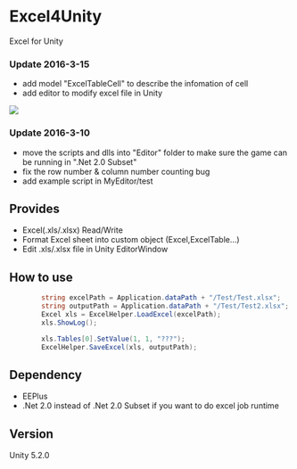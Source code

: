 # Excel4Unity
Excel for Unity

### Update 2016-3-15
* add model "ExcelTableCell" to describe the infomation of cell
* add editor to modify excel file in Unity

![](https://github.com/joexi/Excel4Unity/blob/master/doc/001.png?raw=true)

### Update 2016-3-10
* move the scripts and dlls into "Editor" folder to make sure the game can be running in ".Net 2.0 Subset"
* fix the row number & column number counting bug
* add example script in MyEditor/test

## Provides

* Excel(.xls/.xlsx) Read/Write
* Format Excel sheet into custom object (Excel,ExcelTable...)
* Edit .xls/.xlsx file in Unity EditorWindow

## How to use
``` c#
        string excelPath = Application.dataPath + "/Test/Test.xlsx";
        string outputPath = Application.dataPath + "/Test/Test2.xlsx";
        Excel xls = ExcelHelper.LoadExcel(excelPath);
        xls.ShowLog();

        xls.Tables[0].SetValue(1, 1, "???");
        ExcelHelper.SaveExcel(xls, outputPath);
```

## Dependency

* EEPlus
* .Net 2.0 instead of .Net 2.0 Subset if you want to do excel job runtime

## Version

Unity 5.2.0
